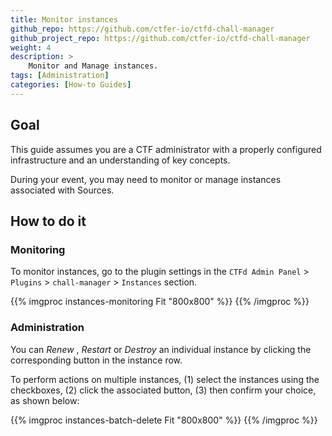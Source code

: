 ```yaml
---
title: Monitor instances
github_repo: https://github.com/ctfer-io/ctfd-chall-manager
github_project_repo: https://github.com/ctfer-io/ctfd-chall-manager
weight: 4
description: >
    Monitor and Manage instances.
tags: [Administration]
categories: [How-to Guides]
---
```


## Goal
This guide assumes you are a CTF administrator with a properly configured infrastructure and an understanding of key concepts.

During your event, you may need to monitor or manage instances associated with Sources.

## How to do it
### Monitoring
To monitor instances, go to the plugin settings in the `CTFd Admin Panel` > `Plugins` > `chall-manager` > `Instances` section.

{{% imgproc instances-monitoring Fit "800x800" %}}
{{% /imgproc %}}

### Administration
You can *Renew* , *Restart* or *Destroy* an individual instance by clicking the corresponding button in the instance row.

To perform actions on multiple instances, (1) select the instances using the checkboxes, (2) click the associated button, (3) then confirm your choice, as shown below:

{{% imgproc instances-batch-delete Fit "800x800" %}}
{{% /imgproc %}}
